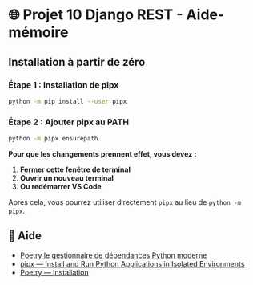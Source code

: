 # 🌐 Projet 10 Django REST - Aide-mémoire

## Installation à partir de zéro
### **Étape 1 : Installation de pipx**
```bash
python -m pip install --user pipx
```
### **Étape 2 : Ajouter pipx au PATH**
```bash
python -m pipx ensurepath
```
**Pour que les changements prennent effet, vous devez :**

1. **Fermer cette fenêtre de terminal**
2. **Ouvrir un nouveau terminal**
3. **Ou redémarrer VS Code**

Après cela, vous pourrez utiliser directement `pipx` au lieu de `python -m pipx`.


## 📄 Aide

- [Poetry le gestionnaire de dépendances Python moderne](https://blog.stephane-robert.info/docs/developper/programmation/python/poetry/)
- [pipx — Install and Run Python Applications in Isolated Environments](https://pipx.pypa.io/stable/)
- [Poetry — Installation](https://python-poetry.org/docs/#installing-with-pipx)